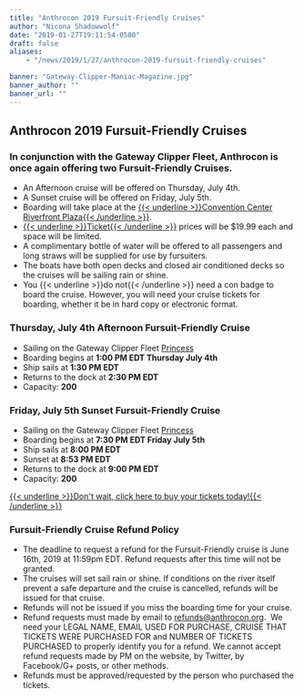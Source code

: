 ```yaml
---
title: "Anthrocon 2019 Fursuit-Friendly Cruises"
author: "Nicona Shadowwolf"
date: "2019-01-27T19:11:54-0500"
draft: false
aliases:
    - "/news/2019/1/27/anthrocon-2019-fursuit-friendly-cruises"

banner: "Gateway-Clipper-Maniac-Magazine.jpg"
banner_author: ""
banner_url: ""
---
```


## Anthrocon 2019 Fursuit-Friendly Cruises

### In conjunction with the Gateway Clipper Fleet, Anthrocon is once again offering two Fursuit-Friendly Cruises.

- An Afternoon cruise will be offered on Thursday, July 4th.
- A Sunset cruise will be offered on Friday, July 5th.
- Boarding will take place at the [{{< underline >}}Convention Center Riverfront Plaza{{< /underline >}}](https://www.google.com/maps/place/Convention+Center+Riverfront+Plaza/@40.4466298,-79.9981438,17.6z/data=%214m5%213m4%211s0x8834f3e2d1b52e63:0x3fcb157773936665%218m2%213d40.4462946%214d-79.9964557).
- [{{< underline >}}Ticket{{< /underline >}}](https://anthrocon.ticketspice.com/ac19-fursuit-friendly-cruise) prices will be $19.99 each and space will be limited.
- A complimentary bottle of water will be offered to all passengers and long straws will be supplied for use by fursuiters.
- The boats have both open decks and closed air conditioned decks so the cruises will be sailing rain or shine.
- You {{< underline >}}do not{{< /underline >}} need a con badge to board the cruise. However, you will need your cruise tickets for boarding, whether it be in hard copy or electronic format.

### Thursday, July 4th Afternoon Fursuit-Friendly Cruise

- Sailing on the Gateway Clipper Fleet [Princess](https://www.gatewayclipper.com/about-us/boats/)
- Boarding begins at **1:00 PM EDT Thursday July 4th**
- Ship sails at **1:30 PM EDT**
- Returns to the dock at **2:30 PM EDT**
- Capacity: **200**

### Friday, July 5th Sunset Fursuit-Friendly Cruise

- Sailing on the Gateway Clipper Fleet [Princess](https://www.gatewayclipper.com/about-us/boats/)
- Boarding begins at **7:30 PM EDT Friday July 5th**
- Ship sails at **8:00 PM EDT**
- Sunset at **8:53 PM EDT**
- Returns to the dock at **9:00 PM EDT**
- Capacity: **200**

[{{< underline >}}Don't wait, click here to buy your tickets today!{{< /underline >}}](https://anthrocon.ticketspice.com/ac19-fursuit-friendly-cruise)

### Fursuit-Friendly Cruise Refund Policy

- The deadline to request a refund for the Fursuit-Friendly cruise is June 16th, 2019 at 11:59pm EDT. Refund requests after this time will not be granted.
- The cruises will set sail rain or shine. If conditions on the river itself prevent a safe departure and the cruise is cancelled, refunds will be issued for that cruise.
- Refunds will not be issued if you miss the boarding time for your cruise.
- Refund requests must made by email to refunds@anthrocon.org. &nbsp;We need your LEGAL NAME, EMAIL USED FOR PURCHASE, CRUISE THAT TICKETS WERE PURCHASED FOR and NUMBER OF TICKETS PURCHASED to properly identify you for a refund. We cannot accept refund requests made by PM on the website, by Twitter, by Facebook/G+ posts, or other methods.
- Refunds must be approved/requested by the person who purchased the tickets.
